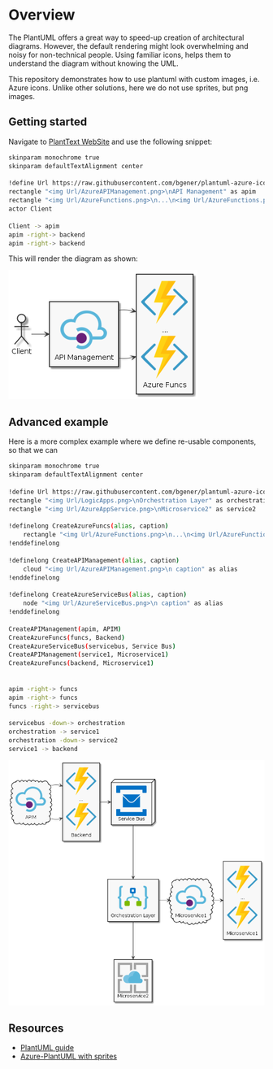 # Overview

The PlantUML offers a great way to speed-up creation of architectural diagrams. However, the default rendering might look overwhelming and noisy for non-technical people. Using familiar icons, helps them to understand the diagram without knowing the UML.

This repository demonstrates how to use plantuml with custom images, i.e. Azure icons. Unlike other solutions, here we do not use sprites, but png images.

## Getting started

Navigate to [PlantText WebSite](planttext.com) and use the following snippet:

``` bash
skinparam monochrome true
skinparam defaultTextAlignment center

!define Url https://raw.githubusercontent.com/bgener/plantuml-azure-icons/master/images
rectangle "<img Url/AzureAPIManagement.png>\nAPI Management" as apim
rectangle "<img Url/AzureFunctions.png>\n...\n<img Url/AzureFunctions.png>\nAzure Funcs" as backend
actor Client

Client -> apim
apim -right-> backend
apim -right-> backend
```

This will render the diagram as shown:

![Getting Started](docs/getting-started.png)

## Advanced example

Here is a more complex example where we define re-usable components, so that we can 

``` bash
skinparam monochrome true
skinparam defaultTextAlignment center

!define Url https://raw.githubusercontent.com/bgener/plantuml-azure-icons/master/images
rectangle "<img Url/LogicApps.png>\nOrchestration Layer" as orchestration
rectangle "<img Url/AzureAppService.png>\nMicroservice2" as service2

!definelong CreateAzureFuncs(alias, caption)
    rectangle "<img Url/AzureFunctions.png>\n...\n<img Url/AzureFunctions.png>\n caption" as alias
!enddefinelong

!definelong CreateAPIManagement(alias, caption)
    cloud "<img Url/AzureAPIManagement.png>\n caption" as alias
!enddefinelong

!definelong CreateAzureServiceBus(alias, caption)
    node "<img Url/AzureServiceBus.png>\n caption" as alias
!enddefinelong

CreateAPIManagement(apim, APIM)
CreateAzureFuncs(funcs, Backend)
CreateAzureServiceBus(servicebus, Service Bus)
CreateAPIManagement(service1, Microservice1)
CreateAzureFuncs(backend, Microservice1)


apim -right-> funcs
apim -right-> funcs
funcs -right-> servicebus

servicebus -down-> orchestration
orchestration -> service1
orchestration -down-> service2
service1 -> backend
```

![Advanced example](docs/advanced-example.png)

## Resources

* [PlantUML guide](http://plantuml.com/guide)
* [Azure-PlantUML with sprites](https://github.com/RicardoNiepel/Azure-PlantUML)
